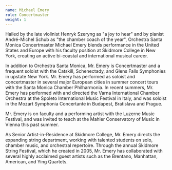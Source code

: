 ```yaml
---
name: Michael Emery
role: Concertmaster
weight: 1
---
```


Hailed by the late violinist Henryk Szeryng as "a joy to hear" and by pianist André-Michel Schub as "the chamber coach of the year", Orchestra Santa Monica Concertmaster Michael Emery blends performance in the United States and Europe with his faculty position at Skidmore College in New York, creating an active bi-coastal and international musical career.

In addition to Orchestra Santa Monica, Mr. Emery is Concertmaster and a frequent soloist with the Catskill, Schenectady, and Glens Falls Symphonies in upstate New York. Mr. Emery has performed as soloist and concertmaster in several major European cities in summer concert tours with the Santa Monica Chamber Philharmonia. In recent summers, Mr. Emery has performed with and directed the Varna International Chamber Orchestra at the Spoleto International Music Festival in Italy, and was soloist in the Mozart Symphonia Concertante in Budapest, Bratislava and Prague.

Mr. Emery is on faculty and a performing artist with the Luzerne Music Festival, and was invited to teach at the Mahler Conservatory of Music in Vienna this past summer.

As Senior Artist-in-Residence at Skidmore College, Mr. Emery directs the expanding string department, working with talented students on solo, chamber music, and orchestral repertoire. Through the annual Skidmore String Festival, which he created in 2005, Mr. Emery has collaborated with several highly acclaimed guest artists such as the Brentano, Manhattan, American, and Ying Quartets.
